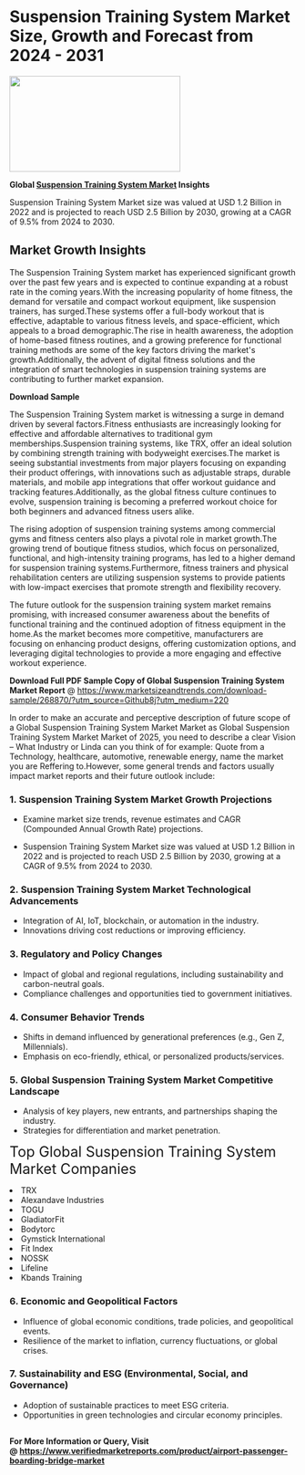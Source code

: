<H1>Suspension Training System Market Size, Growth and Forecast from 2024 - 2031</H1><img class="aligncenter size-medium wp-image-584254" src="https://thirdeyenews.in/wp-content/uploads/2024/09/Global-Market-Research-300x168.jpeg" alt="" width="300" height="168" /><p><strong>Global&nbsp;<a href="https://www.marketsizeandtrends.com/download-sample/268870/?utm_source=Github8j?utm_medium=220">Suspension Training System Market</a> Insights</strong></p><p>Suspension Training System Market size was valued at USD 1.2 Billion in 2022 and is projected to reach USD 2.5 Billion by 2030, growing at a CAGR of 9.5% from 2024 to 2030.</p><p><h2>Market Growth Insights</h2> <p>The Suspension Training System market has experienced significant growth over the past few years and is expected to continue expanding at a robust rate in the coming years.With the increasing popularity of home fitness, the demand for versatile and compact workout equipment, like suspension trainers, has surged.These systems offer a full-body workout that is effective, adaptable to various fitness levels, and space-efficient, which appeals to a broad demographic.The rise in health awareness, the adoption of home-based fitness routines, and a growing preference for functional training methods are some of the key factors driving the market's growth.Additionally, the advent of digital fitness solutions and the integration of smart technologies in suspension training systems are contributing to further market expansion.</p> <p><strong>Download Sample</strong></p> <p>The Suspension Training System market is witnessing a surge in demand driven by several factors.Fitness enthusiasts are increasingly looking for effective and affordable alternatives to traditional gym memberships.Suspension training systems, like TRX, offer an ideal solution by combining strength training with bodyweight exercises.The market is seeing substantial investments from major players focusing on expanding their product offerings, with innovations such as adjustable straps, durable materials, and mobile app integrations that offer workout guidance and tracking features.Additionally, as the global fitness culture continues to evolve, suspension training is becoming a preferred workout choice for both beginners and advanced fitness users alike.</p> <p>The rising adoption of suspension training systems among commercial gyms and fitness centers also plays a pivotal role in market growth.The growing trend of boutique fitness studios, which focus on personalized, functional, and high-intensity training programs, has led to a higher demand for suspension training systems.Furthermore, fitness trainers and physical rehabilitation centers are utilizing suspension systems to provide patients with low-impact exercises that promote strength and flexibility recovery.</p> <p>The future outlook for the suspension training system market remains promising, with increased consumer awareness about the benefits of functional training and the continued adoption of fitness equipment in the home.As the market becomes more competitive, manufacturers are focusing on enhancing product designs, offering customization options, and leveraging digital technologies to provide a more engaging and effective workout experience.</p> <p><span class=""><strong>Download Full PDF Sample Copy of Global Suspension Training System Market Report</strong> @ <a href="https://www.marketsizeandtrends.com/download-sample/268870/?utm_source=Github8j?utm_medium=220" target="_blank">https://www.marketsizeandtrends.com/download-sample/268870/?utm_source=Github8j?utm_medium=220</a></span></p><p>In order to make an accurate and perceptive description of future scope of a Global&nbsp;Suspension Training System Market Market as Global&nbsp;Suspension Training System Market Market of 2025, you need to describe a clear Vision &ndash; What Industry or Linda can you think of for example: Quote from a Technology, healthcare, automotive, renewable energy, name the market you are Reffering to.However, some general trends and factors usually impact market reports and their future outlook include:</p><h3>1.&nbsp;<strong>Suspension Training System Market Growth Projections</strong></h3><ul><li>Examine market size trends, revenue estimates and CAGR (Compounded Annual Growth Rate) projections.</li><li><p>Suspension Training System Market size was valued at USD 1.2 Billion in 2022 and is projected to reach USD 2.5 Billion by 2030, growing at a CAGR of 9.5% from 2024 to 2030.</p></li></ul><h3>2.&nbsp;<strong>Suspension Training System Market Technological Advancements</strong></h3><ul><li>Integration of AI, IoT, blockchain, or automation in the industry.</li><li>Innovations driving cost reductions or improving efficiency.</li></ul><h3>3.&nbsp;<strong>Regulatory and Policy Changes</strong></h3><ul><li>Impact of global and regional regulations, including sustainability and carbon-neutral goals.</li><li>Compliance challenges and opportunities tied to government initiatives.</li></ul><h3>4.&nbsp;<strong>Consumer Behavior Trends</strong></h3><ul><li>Shifts in demand influenced by generational preferences (e.g., Gen Z, Millennials).</li><li>Emphasis on eco-friendly, ethical, or personalized products/services.</li></ul><h3>5.&nbsp;<strong>Global Suspension Training System Market Competitive Landscape</strong></h3><ul><li>Analysis of key players, new entrants, and partnerships shaping the industry.</li><li>Strategies for differentiation and market penetration.</li></ul><p data-pm-slice="1 1 []"><span style="color: inherit; font-family: inherit; font-size: 25px;">Top Global Suspension Training System Market Companies</span></p><div class="" data-test-id=""><p><li>TRX</li><li> Alexandave Industries</li><li> TOGU</li><li> GladiatorFit</li><li> Bodytorc</li><li> Gymstick International</li><li> Fit Index</li><li> NOSSK</li><li> Lifeline</li><li> Kbands Training</li></p></div><h3>6.&nbsp;<strong>Economic and Geopolitical Factors</strong></h3><ul><li>Influence of global economic conditions, trade policies, and geopolitical events.</li><li>Resilience of the market to inflation, currency fluctuations, or global crises.</li></ul><h3>7.&nbsp;<strong>Sustainability and ESG (Environmental, Social, and Governance)</strong></h3><ul><li>Adoption of sustainable practices to meet ESG criteria.</li><li>Opportunities in green technologies and circular economy principles.</li></ul><h2><strong style="font-size: 14px;">For More Information or Query, Visit @&nbsp;</strong><a style="background-color: #ffffff; font-size: 14px;" href="https://www.marketsizeandtrends.com/report/suspension-training-system-market/" target="_blank">https://www.verifiedmarketreports.com/product/airport-passenger-boarding-bridge-market</a></h2>